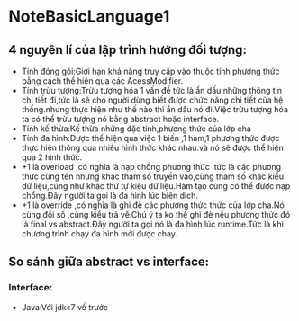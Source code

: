 # NoteBasicLanguage1
## 4 nguyên lí của lập trình hướng đối tượng:
-  Tính đóng gói:Giới hạn khả năng truy cập vào thuộc tính  phương thức bằng cách thể hiện qua các AcessModifier.
-  Tính trừu tượng:Trừu tượng hóa 1 vấn đề tức là ẩn dấu những thông tin chi tiết đi,tức là sẽ cho người dùng biết được chức năng chi tiết của hệ thống.nhưng thực hiện như thế nào 
thì ẩn dấu nó đi.Việc trừu tượng hóa ta có thể trừu tượng nó bằng abstract hoặc interface.
-  Tính kế thừa:Kế thừa những đặc tính,phương thức của lớp cha
-  Tính đa hình:Được thể hiện qua việc 1 biến ,1 hàm,1 phương thức được thực hiện thông qua nhiều hình thức khác nhau.và nó sẽ được thể hiện qua 2 hình thức.
 -    +1 là overload ,có nghĩa là nạp chồng phương thức .tức là các phương thức cùng tên nhưng khác tham số truyền vào,cùng tham số khác kiểu dữ liệu,củng như khác thứ tự kiểu dữ liệu.Hàm tạo củng có thể được nạp chồng.Đây người ta gọi là đa hình lúc biên dich.
 -    +1 là override ,có nghĩa là ghi đè các phương thức thức của lớp cha.Nó cùng đối số ,cùng kiểu trả về.Chú ý ta ko thể ghi đè nếu phương thức đó là final vs abstract.Đây người ta gọi nó là đa hình lúc runtime.Tức là khi chương trình chạy đa hình mới được chay.
## So sánh giữa abstract vs interface:
 ### Interface:
 - Java:Với jdk<7 về trước 
